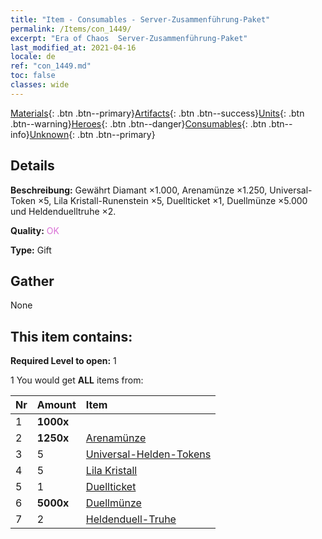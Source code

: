 ```yaml
---
title: "Item - Consumables - Server-Zusammenführung-Paket"
permalink: /Items/con_1449/
excerpt: "Era of Chaos  Server-Zusammenführung-Paket"
last_modified_at: 2021-04-16
locale: de
ref: "con_1449.md"
toc: false
classes: wide
---
```

 [Materials](/de/Items/){: .btn .btn--primary}[Artifacts](/de/Items/Artifacts/){: .btn .btn--success}[Units](/de/Items/Units/){: .btn .btn--warning}[Heroes](/de/Items/Heroes/){: .btn .btn--danger}[Consumables](/de/Items/Consumables/){: .btn .btn--info}[Unknown](/de/Items/Unknown/){: .btn .btn--primary}

## Details
 **Beschreibung:** Gewährt Diamant ×1.000, Arenamünze ×1.250, Universal-Token ×5, Lila Kristall-Runenstein ×5, Duellticket ×1, Duellmünze ×5.000 und Heldenduelltruhe ×2.

 **Quality:** <span style="color: #DA70D6">OK</span>

 **Type:** Gift

## Gather

  None

## This item contains:

 **Required Level to open:** 1

 1 You would get **ALL** items  from:

  | Nr | Amount |     Item    |
  |:---|:-------|:------------|
  | 1 |  **1000x** | <i class="fas fa-gem"/> |  | 
  | 2 |  **1250x** | [Arenamünze](/de/Items/con_903/) |  | 
  | 3 | 5 | [Universal-Helden-Tokens](/de/Items/her_358/) |  | 
  | 4 | 5 | [Lila Kristall](/de/Items/con_720/) |  | 
  | 5 | 1 | [Duellticket](/de/Items/con_784/) |  | 
  | 6 |  **5000x** | [Duellmünze](/de/Items/con_907/) |  | 
  | 7 | 2 | [Heldenduell-Truhe](/de/Items/con_1008/) |  | 
